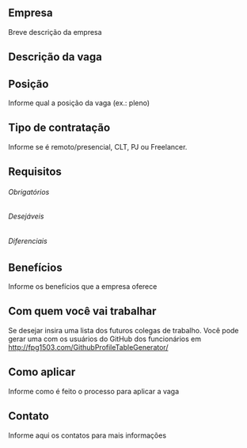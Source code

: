 <!--- Regras do canal: https://github.com/CocoaHeadsBrasil/vagas/   --->

<!--- Atenção! Verifique as regras do canal antes de postar sua vaga. Vagas fora das regras serão excluídas e a reincidência pode causar o banimento do usuário no canal. Obrigado!  --->

<!---
    Se a vaga for presencial, adicione ao início da issue o código do Estado.
    exemplo: [SP - Morumbi] EmpresaFictícia - Desenvolvedor iOS Pleno
 --->
 
 <!--- Por favor, siga o fluxo abaixo --->

## Empresa
 Breve descrição da empresa

## Descrição da vaga

## Posição
 Informe qual a posição da vaga (ex.: pleno)

## Tipo de contratação
 Informe se é remoto/presencial, CLT, PJ ou Freelancer. 

## Requisitos

###### Obrigatórios

###### Desejáveis

###### Diferenciais

## Benefícios
Informe os benefícios que a empresa oferece

## Com quem você vai trabalhar
Se desejar insira uma lista dos futuros colegas de trabalho. Você pode gerar uma com os usuários do GitHub dos funcionários em http://fpg1503.com/GithubProfileTableGenerator/

## Como aplicar
Informe como é feito o processo para aplicar a vaga

## Contato
Informe aqui os contatos para mais informações
